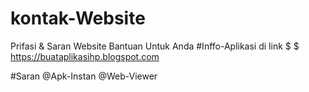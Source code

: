 # kontak-Website
Prifasi &amp; Saran
Website Bantuan Untuk Anda
#Inffo-Aplikasi di link
$
$
https://buataplikasihp.blogspot.com

#Saran
@Apk-Instan
@Web-Viewer
